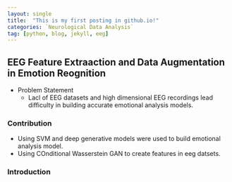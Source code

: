```yaml
---
layout: single
title:  "This is my first posting in github.io!"
categories: `Neurological Data Analysis`
tag: [python, blog, jekyll, eeg]
---
```


## EEG Feature Extraaction and Data Augmentation in Emotion Reognition

- Problem Statement
  - Lacl of EEG datasets and high dimensional EEG recordings lead difficulty in building accurate emotional analysis models.

### Contribution

- Using SVM and deep generative models were used to build emotional analysis model.
- Using COnditional Wasserstein GAN to create features in eeg datsets.



### Introduction

